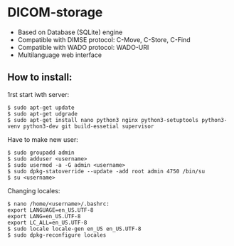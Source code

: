 # DICOM-storage
- Based on Database (SQLite) engine
- Compatible with DIMSE protocol: C-Move, C-Store, C-Find
- Compatible with WADO protocol: WADO-URI
- Multilanguage web interface

## How to install:
1rst start iwth server:
```
$ sudo apt-get update
$ sudo apt-get udgrade
$ sudo apt-get install nano python3 nginx python3-setuptools python3-venv python3-dev git build-essetial supervisor
```
Have to make new user:
```
$ sudo groupadd admin
$ sudo adduser <username>
$ sudo usermod -a -G admin <username>
$ sudo dpkg-statoverride --update -add root admin 4750 /bin/su
$ su <username>
```
Changing locales:
```
$ nano /home/<username>/.bashrc:
export LANGUAGE=en_US.UTF-8
export LANG=en_US.UTF-8
export LC_ALL=en_US.UTF-8
$ sudo locale locale-gen en_US en_US.UTF-8
$ sudo dpkg-reconfigure locales
```